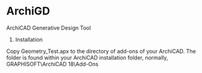 # ArchiGD
ArchiCAD Generative Design Tool

1. Installation

Copy Geometry_Test.apx to the directory of add-ons of your ArchiCAD.
The folder is found within your ArchiCAD installation folder, normally, GRAPHISOFT\ArchiCAD 18\Add-Ons



